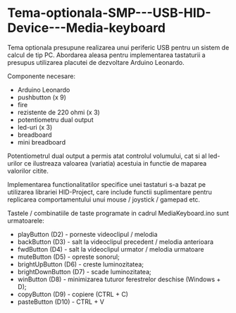 # Tema-optionala-SMP---USB-HID-Device---Media-keyboard
Tema optionala presupune realizarea unui periferic USB pentru un sistem de calcul de tip PC. Abordarea aleasa pentru implementarea tastaturii a presupus utilizarea placutei de dezvoltare Arduino Leonardo.

Componente necesare:

- Arduino Leonardo
- pushbutton (x 9)
- fire
- rezistente de 220 ohmi (x 3)
- potentiometru dual output 
- led-uri (x 3)
- breadboard
- mini breadboard

Potentiometrul dual output a permis atat controlul volumului, cat si al led-urilor ce ilustreaza valoarea (variatia) acestuia in functie de maparea valorilor citite.

Implementarea functionalitatilor specifice unei tastaturi s-a bazat pe utilizarea librariei HID-Project, care include functii suplimentare pentru replicarea comportamentului unui mouse / joystick / gamepad etc.

Tastele / combinatiile de taste programate in cadrul MediaKeyboard.ino sunt urmatoarele:
- playButton (D2) - porneste videoclipul / melodia
- backButton (D3) - salt la videoclipul precedent / melodia anterioara
- fwdButton (D4) - salt la videoclipul urmator / melodia urmatoare
- muteButton (D5) - opreste sonorul;
- brightUpButton (D6) - creste luminozitatea;
- brightDownButton (D7) - scade luminozitatea;
- winButton (D8) - minimizarea tuturor ferestrelor deschise (Windows + D);
- copyButton (D9) - copiere (CTRL + C)
- pasteButton (D10) - CTRL + V
